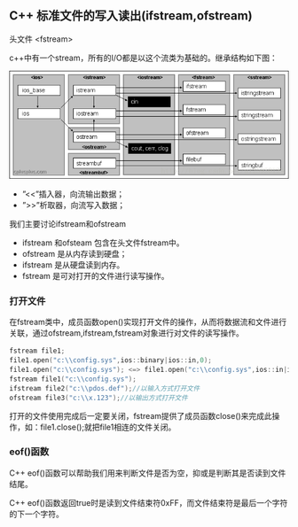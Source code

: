 ## C++ 标准文件的写入读出(ifstream,ofstream)
头文件 \<fstream\>

c++中有一个stream，所有的I/O都是以这个流类为基础的。继承结构如下图：

![](image/fstream0.gif)

 - ”<<”插入器，向流输出数据；
 - ”>>”析取器，向流写入数据；

我们主要讨论ifstream和ofstream
 - ifstream 和ofsteam 包含在头文件fstream中。
 - ofstream 是从内存读到硬盘；
 - ifstream 是从硬盘读到内存。
 - fstream 是可对打开的文件进行读写操作。

### 打开文件
在fstream类中，成员函数open()实现打开文件的操作，从而将数据流和文件进行关联，通过ofstream,ifstream,fstream对象进行对文件的读写操作。

``` c++
fstream file1;
file1.open("c:\\config.sys",ios::binary|ios::in,0);
file1.open("c:\\config.sys"); <=> file1.open("c:\\config.sys",ios::in|ios::out,0);
fstream file1("c:\\config.sys");
ifstream file2("c:\\pdos.def");//以输入方式打开文件
ofstream file3("c:\\x.123");//以输出方式打开文件
```


打开的文件使用完成后一定要关闭，fstream提供了成员函数close()来完成此操作，如：file1.close();就把file1相连的文件关闭。

### eof()函数
C++ eof()函数可以帮助我们用来判断文件是否为空，抑或是判断其是否读到文件结尾。

C++ eof()函数返回true时是读到文件结束符0xFF，而文件结束符是最后一个字符的下一个字符。
